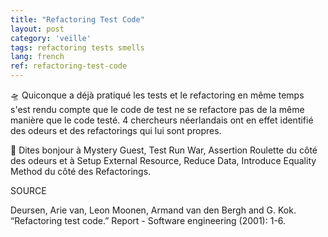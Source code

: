 ```yaml
---
title: "Refactoring Test Code"
layout: post
category: 'veille'
tags: refactoring tests smells
lang: french
ref: refactoring-test-code
---
```


🛸 Quiconque a déjà pratiqué les tests et le refactoring en même temps s'est rendu compte que le code de test ne se refactore pas de la même manière que le code testé. 4 chercheurs néerlandais ont en effet identifié des odeurs et des refactorings qui lui sont propres.

🤗 Dites bonjour à Mystery Guest, Test Run War, Assertion Roulette du côté des odeurs et à Setup External Resource, Reduce Data, Introduce Equality Method du côté des Refactorings.

SOURCE

Deursen, Arie van, Leon Moonen, Armand van den Bergh and G. Kok. “Refactoring test code.” Report - Software engineering (2001): 1-6.